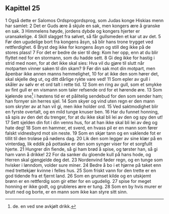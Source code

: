 ## Kapittel 25

1 Også dette er Salomos Ordsprogordsprog, som Judas konge Hiskias menn har samlet: 
2 Det er Guds ære å skjule en sak, men kongers ære å granske en sak. 
3 Himmelens høyde, jordens dybde og kongers hjerter er uransakelige. 
4 Skill slagget fra sølvet, så får gullsmeden et kar ut av det. 
5 Før den ugudelige bort fra kongens åsyn, så blir hans trone trygget ved rettferdighet. 
6 Bryst deg ikke for kongens åsyn og still deg ikke på de stores plass! 
7 For det er bedre de sier til deg: Kom her opp, enn at du blir flyttet ned for en stormann, som du hadde sett. 
8 Gi deg ikke for hastig i strid med noen, for at det ikke skal sies: Hva vil du gjøre til slutt når motparten vinner saken til din skam? 
9 Før din sak mot din motpart, men åpenbar ikke annen manns hemmelighet, 
10 for at ikke den som hører det, skal skjelle deg ut, og ditt dårlige rykte vare ved! 
11 Som epler av gull i skåler av sølv er et ord talt i rette tid. 
12 Som en ring av gull, som et smykke av fint gull er en vismann som taler refsende ord for et hørende øre. 
13 Som kjølende sne[^1] i høstens tid er et pålitelig sendebud for den som sender ham; han fornyer sin herres sjel. 
14 Som skyer og vind uten regn er den mann som skryter av at han vil gi, men ikke holder ord. 
15 Ved saktmodighet blir en fyrste overtalt, og en mild tunge knuser ben. 
16 Har du funnet honning, så spis av den det du trenger, for at du ikke skal bli lei av den og spy den ut! 
17 Sett sjelden din fot i din venns hus, for at han ikke skal bli lei av deg og hate deg! 
18 Som en hammer, et sverd, en hvass pil er en mann som fører falskt vidnesbyrd mot sin neste. 
19 Som en skjør tann og en vaklende fot er tillit til den troløse på nødens dag. 
20 Lik den som legger av sine klær på en vinterdag, lik eddik på pottaske er den som synger viser for et sorgfullt hjerte. 
21 Hungrer din fiende, så gi ham brød å spise, og tørster han, så gi ham vann å drikke! 
22 For da sanker du gloende kull på hans hode, og Herren skal gjengjelde deg det. 
23 Nordenvind føder regn, og en tunge som hvisker i lønndom, volder sure miner. 
24 Bedre å bo i et hjørne på taket enn med trettekjær kvinne i felles hus. 
25 Som friskt vann for den trette er en god tidende fra et fjernt land. 
26 Som en grumset kilde og en utskjemt brønn er en rettferdig som gir etter for en ugudelig. 
27 spise for meget honning er ikke godt, og grubleres ære er tung. 
28 Som en by hvis murer er brutt ned og borte, er en mann som ikke kan styre sitt sinn.

[^1]: de. en ved sne avkjølt drikk.
